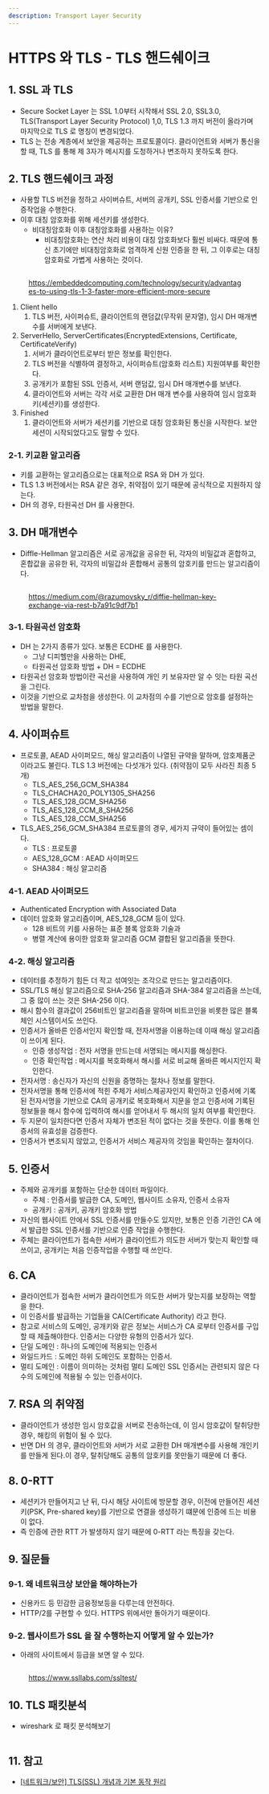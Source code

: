 ```yaml
---
description: Transport Layer Security
---
```


# HTTPS 와 TLS - TLS 핸드쉐이크

## 1. SSL 과 TLS&#x20;

* Secure Socket Layer 는 SSL 1.0부터 시작해서 SSL 2.0, SSL3.0, TLS(Transport Layer Security Protocol) 1,0, TLS 1.3 까지 버전이 올라가며 마지막으로 TLS 로 명칭이 변경되었다.&#x20;
* TLS 는 전송 계층에서 보안을 제공하는 프로토콜이다. 클라이언트와 서버가 통신을 할 때, TLS 를 통해 제 3자가 메시지를 도청하거나 변조하지 못하도록 한다.&#x20;

## 2. TLS 핸드쉐이크 과정&#x20;

* 사용할 TLS 버전을 정하고 사이버슈트, 서버의 공개키, SSL 인증서를 기반으로 인증작업을 수행한다.&#x20;
* 이후 대칭 암호화를 위해 세션키를 생성한다.&#x20;
  * 비대칭암호화 이후 대칭암호화를 사용하는 이유? &#x20;
    * 비대칭암호화는 연산 처리 비용이 대칭 암호화보다 훨씬 비싸다. 때문에 통신 초기에만 비대칭암호화로 엄격하게 신원 인증을 한 뒤, 그 이후로는 대칭 암호화로 가볍게 사용하는 것이다.&#x20;

<figure><img src="../../.gitbook/assets/image (67) (1).png" alt=""><figcaption><p><a href="https://embeddedcomputing.com/technology/security/advantages-to-using-tls-1-3-faster-more-efficient-more-secure">https://embeddedcomputing.com/technology/security/advantages-to-using-tls-1-3-faster-more-efficient-more-secure</a></p></figcaption></figure>

1. Client hello
   1. TLS 버전, 사이퍼슈트, 클라이언트의 랜덤값(무작위 문자열), 임시 DH 매개변수를 서버에게 보낸다.&#x20;
2. ServerHello, ServerCertificates(EncryptedExtensions, Certificate, CertificateVerify)&#x20;
   1. 서버가 클라이언트로부터 받은 정보를 확인한다.&#x20;
   2. TLS 버전을 식별하여 결정하고, 사이퍼슈트(암호화 리스트) 지원여부를 확인한다.&#x20;
   3. 공개키가 포함된 SSL 인증서, 서버 랜덤값, 임시 DH 매개변수를 보낸다.&#x20;
   4. 클라이언트와 서버는 각각 서로 교환한 DH 매개 변수를 사용하여 임시 암호화 키(세션키)를 생성한다.&#x20;
3. Finished
   1. 클라이언트와 서버가 세션키를 기반으로 대칭 암호화된 통신을 시작한다. 보안 세션이 시작되었다고도 말할 수 있다.&#x20;

### 2-1. 키교환 알고리즘&#x20;

* 키를 교환하는 알고리즘으로는 대표적으로 RSA 와 DH 가 있다.&#x20;
* TLS 1.3 버전에서는 RSA 같은 경우, 취약점이 있기 때문에 공식적으로 지원하지 않는다.&#x20;
* DH 의 경우, 타원곡선 DH 를 사용한다. &#x20;

## 3. DH 매개변수&#x20;

* Diffle-Hellman 알고리즘은 서로 공개값을 공유한 뒤, 각자의 비밀값과 혼합하고, 혼합값을 공유한 뒤, 각자의 비밀갑솨 혼합해서 공통의 암호키를 만드는 알고리즘이다.&#x20;

<figure><img src="../../.gitbook/assets/image (10) (3) (3).png" alt=""><figcaption><p><a href="https://medium.com/@razumovsky_r/diffie-hellman-key-exchange-via-rest-b7a91c9df7b1">https://medium.com/@razumovsky_r/diffie-hellman-key-exchange-via-rest-b7a91c9df7b1</a></p></figcaption></figure>

### 3-1. 타원곡선 암호화&#x20;

* DH 는 2가지 종류가 있다. 보통은 ECDHE 를 사용한다.
  * 그냥 디피헬만을 사용하는 DHE,&#x20;
  * 타원곡선 암호화 방법 + DH = ECDHE &#x20;
* 타원곡선 암호화 방법이란 곡선을 사용하여 개인 키 보유자만 알 수 잇는 타원 곡선을 그린다.&#x20;
* 이것을 기반으로 교차첨을 생성한다. 이 교차점의 수를 기반으로 암호를 설정하는 방법을 말한다.&#x20;

## 4. 사이퍼슈트

* 프로토콜, AEAD 사이퍼모드, 해싱 알고리즘이 나열된 규약을 말하며, 암호제품군이라고도 불린다. TLS 1.3 버전에는 다섯개가 있다. (취약점이 모두 사라진 최종 5개)&#x20;
  * TLS\_AES\_256\_GCM\_SHA384
  * TLS\_CHACHA20\_POLY1305\_SHA256
  * TLS\_AES\_128\_GCM\_SHA256
  * TLS\_AES\_128\_CCM\_8\_SHA256
  * TLS\_AES\_128\_CCM\_SHA256
* TLS\_AES\_256\_GCM\_SHA384 프로토콜의 경우, 세가지 규약이 들어있는 셈이다.&#x20;
  * TLS : 프로토콜&#x20;
  * AES\_128\_GCM : AEAD 사이퍼모드&#x20;
  * SHA384 : 해싱 알고리즘

### 4-1. AEAD 사이퍼모드&#x20;

* Authenticated Encryption with Associated Data&#x20;
* 데이터 암호화 알고리즘이며, AES\_128\_GCM 등이 있다.&#x20;
  * 128 비트의 키를 사용하는 표준 블록 암호화 기술과&#x20;
  * 병렬 계산에 용이한 암호화 알고리즘 GCM 결합된 알고리즘을 뜻한다.&#x20;

### 4-2. 해싱 알고리즘&#x20;

* 데이터를 추정하기 힘든 더 작고 섞여잇는 조각으로 만드는 알고리즘이다.&#x20;
* SSL/TLS 해싱 알고리즘으로 SHA-256 알고리즘과 SHA-384 알고리즘을 쓰는데, 그 중 많이 쓰는 것은 SHA-256 이다.&#x20;
* 해시 함수의 결과값이 256비트인 알고리즘을 말하며 비트코인을 비롯한 많은 블록체인 시스템이서도 쓰인다.&#x20;
* 인증서가 올바른 인증서인지 확인할 때, 전자서명을 이용하는데 이때 해싱 알고리즘이 쓰이게 된다.&#x20;
  * 인증 생성작업 : 전자 서명을 만드는데 서명되는 메시지를 해싱한다.&#x20;
  * 인증 확인작업 : 메시지를 복호화해서 해시를 서로 비교해 올바른 메시지인지 확인한다.&#x20;
* 전자서명 : 송신자가 자신의 신원을 증명하는 절차나 정보를 말한다.  &#x20;
* 전자서명을 통해 인증서에 적힌 주체가 서비스제공자인지 확인하고 인증서에 기록된 전자서명을 기반으로 CA의 공개키로 복호화해서 지문을 얻고 인증서에 기록된 정보들을 해시 함수에 입력하여 해시를 얻어내서 두 해시의 일치 여부를 확인한다.&#x20;
* 두 지문이 일치한다면 인증서 자체가 변조된 적이 없다는 것을 뜻한다. 이를 통해 인증서의 유효성을 검증한다.&#x20;
* 인증서가 변조되지 않았고, 인증서가 서비스 제공자의 것임을 확인하는 절차이다.&#x20;

## 5. 인증서&#x20;

* 주체와 공개키를 포함하는 단순한 데이터 파일이다.&#x20;
  * 주체 : 인증서를 발급한 CA, 도메인, 웹사이트 소유자, 인증서 소유자
  * 공개키 : 공개키, 공개키 암호화 방법&#x20;
* 자신의 웹사이트 안에서 SSL 인증서를 만들수도 있지만, 보통은 인증 기관인 CA 에서 발급한 SSL 인증서를 기반으로 인증 작업을 수행한다.&#x20;
* 주체는 클라이언트가 접속한 서버가 클라이언트가 의도한 서버가 맞는지 확인할 때 쓰이고, 공개키는 처음 인증작업을 수행할 때 쓰인다.&#x20;

## 6. CA&#x20;

* 클라이언트가 접속한 서버가 클라이언트가 의도한 서버가 맞는지를 보장하는 역할을 한다.&#x20;
* 이 인증서를 발급하는 기업들을 CA(Certificate Authority) 라고 한다.&#x20;
* 참고로 서비스의 도메인, 공개키와 같은 정보는 서비스가 CA 로부터 인증서를 구입할 때 제출해야한다. 인증서는 다양한 유형의 인증서가 있다.&#x20;
* 단일 도메인 : 하나의 도메인에 적용되는 인증서&#x20;
* 와일드카드 : 도메인 하위 도메인도 포함하는 인증서.&#x20;
* 멀티 도메인 : 이름이 의미하는 것처럼 멀티 도메인 SSL 인증서는 관련되지 않은 다수의 도메인에 적용될 수 있는 인증서이다.&#x20;

## 7. RSA 의 취약점

* 클라이언트가 생성한 임시 암호값을 서버로 전송하는데, 이 임시 암호값이 탈취당한 경우, 해킹의 위험이 될 수 있다. &#x20;
* 반면 DH 의 경우, 클라이언트와 서버가 서로 교환한 DH 매개변수를 사용해 개인키를 만들게 된다.이 경우, 탈취당해도 공통의 암호키를 못만들기 때문에 더 좋다.&#x20;

## 8. 0-RTT

* 세션키가 만들어지고 난 뒤, 다시 해당 사이트에 방문할 경우, 이전에 만들어진 세션키(PSK, Pre-shared key)를 기반으로 연결을 생성하기 떄문에 인증에 드는 비용이 없다.&#x20;
* 즉 인증에 관한 RTT 가 발생하지 않기 때문에 0-RTT 라는 특징을 갖는다.&#x20;

## 9. 질문들&#x20;

### 9-1. 왜 네트워크상 보안을 해야하는가

* 신용카드 등 민감한 금융정보등을 다루는데 안전하다.&#x20;
* HTTP/2를 구현할 수 있다. HTTPS 위에서만 돌아가기 때문이다.&#x20;

### 9-2. 웹사이트가 SSL 을 잘 수행하는지 어떻게 알 수 있는가?&#x20;

* 아래의 사이트에서 등급을 보면 알 수 있다.&#x20;

<figure><img src="../../.gitbook/assets/image (51) (4).png" alt=""><figcaption><p><a href="https://www.ssllabs.com/ssltest/">https://www.ssllabs.com/ssltest/</a></p></figcaption></figure>

## 10. TLS 패킷분석

* wireshark 로 패킷 분석해보기&#x20;

<figure><img src="../../.gitbook/assets/image (69) (1).png" alt=""><figcaption></figcaption></figure>



## 11. 참고&#x20;

* [\[네트워크/보안\] TLS(SSL) 개념과 기본 동작 원리](https://reakwon.tistory.com/106)
